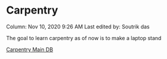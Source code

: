 # Carpentry

Column: Nov 10, 2020 9:26 AM
Last edited by: Soutrik das

The goal to learn carpentry as of now is to make a laptop stand 

[Carpentry Main DB](Carpentry%2011e6ed35c3fd4e30aacf86853c12d3b2/Carpentry%20Main%20DB%20b219486482e0409fac7d17f87b534e06.csv)